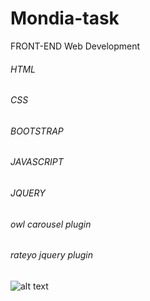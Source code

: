 # Mondia-task
FRONT-END Web Development
###### HTML
###### CSS
###### BOOTSTRAP
###### JAVASCRIPT
###### JQUERY
###### owl carousel plugin
###### rateyo jquery plugin

![alt text](https://github.com/mo-said/Mondia-task/blob/master/design/games-shop-desktop-menu-off-min.png)
